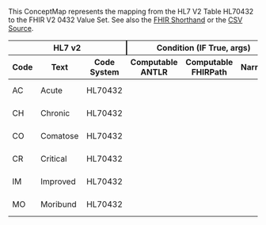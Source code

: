 
This ConceptMap represents the mapping from the HL7 V2 Table HL70432 to the FHIR V2 0432 Value Set. See also the <a href='https://github.com/HL7/v2-to-fhir/blob/master/tank/Table HL70432 to V2 0432.fsh'>FHIR Shorthand</a> or the <a href='https://github.com/HL7/v2-to-fhir/blob/master/mappings/codesystems/HL7 Concept Map_ Admission Level of Care Code - Sheet1.csv'>CSV Source</a>.
<table class='grid'><thead>
<tr><th colspan='3' style='border-right: 2px solid black;'>HL7 v2</th><th colspan='3' style='border-right: 2px solid black;'>Condition (IF True, args)</th><th colspan='4'>HL7 FHIR</th><th rowspan='2'>Comments</th></tr>
<tr><th>Code</th><th>Text</th><th>Code System</th><th>Computable ANTLR</th><th>Computable FHIRPath</th><th>Narrative</th><th>Code</th><th>Proposed Extension</th><th>Display</th><th>Code System</th></tr></thead>
<tbody>
<tr><td>AC</td><td>Acute</td><td style='border-right: 2px'>HL70432</td><td></td><td></td><td style='border-right: 2px'></td><td>AC</td><td></td><td>Acute</td><td><a href='https://hl7.org/fhir/R4/v2/0432/index.html'>http://terminology.hl7.org/CodeSystem/v2-0432</a></td><td></td></tr>
<tr><td>CH</td><td>Chronic</td><td style='border-right: 2px'>HL70432</td><td></td><td></td><td style='border-right: 2px'></td><td>CH</td><td></td><td>Chronic</td><td><a href='https://hl7.org/fhir/R4/v2/0432/index.html'>http://terminology.hl7.org/CodeSystem/v2-0432</a></td><td></td></tr>
<tr><td>CO</td><td>Comatose</td><td style='border-right: 2px'>HL70432</td><td></td><td></td><td style='border-right: 2px'></td><td>CO</td><td></td><td>Comatose</td><td><a href='https://hl7.org/fhir/R4/v2/0432/index.html'>http://terminology.hl7.org/CodeSystem/v2-0432</a></td><td></td></tr>
<tr><td>CR</td><td>Critical</td><td style='border-right: 2px'>HL70432</td><td></td><td></td><td style='border-right: 2px'></td><td>CR</td><td></td><td>Critical</td><td><a href='https://hl7.org/fhir/R4/v2/0432/index.html'>http://terminology.hl7.org/CodeSystem/v2-0432</a></td><td></td></tr>
<tr><td>IM</td><td>Improved</td><td style='border-right: 2px'>HL70432</td><td></td><td></td><td style='border-right: 2px'></td><td>IM</td><td></td><td>Improved</td><td><a href='https://hl7.org/fhir/R4/v2/0432/index.html'>http://terminology.hl7.org/CodeSystem/v2-0432</a></td><td></td></tr>
<tr><td>MO</td><td>Moribund</td><td style='border-right: 2px'>HL70432</td><td></td><td></td><td style='border-right: 2px'></td><td>MO</td><td></td><td>Moribund</td><td><a href='https://hl7.org/fhir/R4/v2/0432/index.html'>http://terminology.hl7.org/CodeSystem/v2-0432</a></td><td></td></tr>
</tbody></table>
